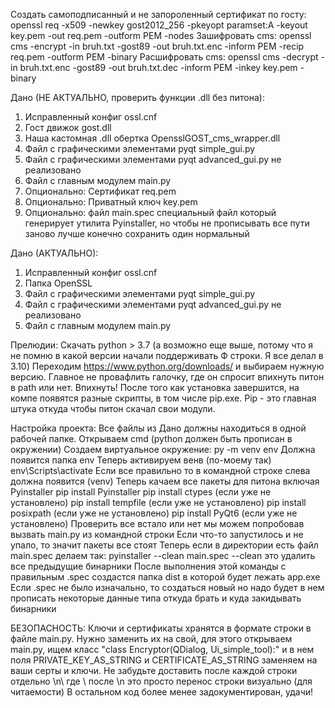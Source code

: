 Создать самоподписанный и не запороленный сертификат по госту:
openssl req -x509 -newkey gost2012_256 -pkeyopt paramset:A -keyout key.pem -out req.pem -outform PEM -nodes
Зашифровать cms:
openssl cms -encrypt -in bruh.txt -gost89 -out bruh.txt.enc -inform PEM -recip req.pem -outform PEM -binary
Расшифровать cms:
openssl cms -decrypt -in bruh.txt.enc -gost89 -out bruh.txt.dec -inform PEM -inkey key.pem -binary

Дано (НЕ АКТУАЛЬНО, проверить функции .dll без питона):
1. Исправленный конфиг ossl.cnf
2. Гост движок gost.dll
3. Наша кастомная .dll обертка OpensslGOST_cms_wrapper.dll
4. Файл с графическими элементами pyqt simple_gui.py
5. Файл с графическими элементами pyqt advanced_gui.py не реализовано
6. Файл с главным модулем main.py
7. Опционально: Сертификат req.pem
8. Опционально: Приватный ключ key.pem
9. Опционально: файл main.spec специальный файл который генерирует утилита Pyinstaller, но чтобы не прописывать все пути заново лучше конечно сохранить один нормальный

Дано (АКТУАЛЬНО):
1. Исправленный конфиг ossl.cnf
2. Папка OpenSSL
3. Файл с графическими элементами pyqt simple_gui.py
4. Файл с графическими элементами pyqt advanced_gui.py не реализовано
5. Файл с главным модулем main.py

Прелюдии:
Скачать python > 3.7 (а возможно еще выше, потому что я не помню в какой версии начали поддерживать Ф строки. Я все делал в 3.10)
Переходим https://www.python.org/downloads/ и выбираем нужную версию. Главное не провафлить галочку, где он спросит впихнуть питон в path или нет. Впихнуть!
После того как установка завершится, на компе появятся разные скрипты, в том числе pip.exe. Pip - это главная штука откуда чтобы питон скачал свои модули.

Настройка проекта:
Все файлы из Дано должны находиться в одной рабочей папке.
Открываем cmd (python должен быть прописан в окружении)
Создаем виртуальное окружение: 
py -m venv env
Должна появится папка env
Теперь активируем венв (по-моему так)
env\Scripts\activate
Если все правильно то в командной строке слева должна появится (venv)
Теперь качаем все пакеты для питона включая Pyinstaller
pip install Pyinstaller
pip install ctypes (если уже не установлено)
pip install tempfile (если уже не установлено)
pip install posixpath (если уже не установлено)
pip install PyQt6 (если уже не установлено)
Проверить все встало или нет мы можем попробовав вызвать main.py из командной строки
Если что-то запустилось и не упало, то значит пакеты все стоят
Теперь если в директории есть файл main.spec делаем так:
pyinstaller --clean  main.spec
--clean это удалить все предыдущие бинарники
После выполнения этой команды с правильным .spec создастся папка dist в которой будет лежать app.exe
Если .spec не было изначально, то создаться новый но надо будет в нем прописать некоторые данные типа откуда брать и куда закидывать бинарники

БЕЗОПАСНОСТЬ:
Ключи и сертификаты хранятся в формате строки в файле main.py. Нужно заменить их на свой, для этого открываем main.py,
ищем класс "class Encryptor(QDialog, Ui_simple_tool):" и в нем поля PRIVATE_KEY_AS_STRING и CERTIFICATE_AS_STRING заменяем на ваши серты и ключи. Не забудьте
доставить после каждой строки отдельно \n\ где \ после \n это просто перенос строки визуально (для читаемости)
В остальном код более менее задокументирован, удачи!